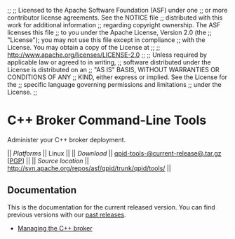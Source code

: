 ;;
;; Licensed to the Apache Software Foundation (ASF) under one
;; or more contributor license agreements.  See the NOTICE file
;; distributed with this work for additional information
;; regarding copyright ownership.  The ASF licenses this file
;; to you under the Apache License, Version 2.0 (the
;; "License"); you may not use this file except in compliance
;; with the License.  You may obtain a copy of the License at
;; 
;;   http://www.apache.org/licenses/LICENSE-2.0
;; 
;; Unless required by applicable law or agreed to in writing,
;; software distributed under the License is distributed on an
;; "AS IS" BASIS, WITHOUT WARRANTIES OR CONDITIONS OF ANY
;; KIND, either express or implied.  See the License for the
;; specific language governing permissions and limitations
;; under the License.
;;

# C++ Broker Command-Line Tools

Administer your C++ broker deployment.

  || *Platforms* || Linux ||
  || *Download* || [qpid-tools-@current-release@.tar.gz](http://www.apache.org/dyn/closer.cgi/qpid/@current-release@/qpid-tools-@current-release@.tar.gz) \[[PGP](http://www.apache.org/dist/qpid/@current-release@/qpid-tools-@current-release@.tar.gz.asc)] ||
  || *Source location* ||  <http://svn.apache.org/repos/asf/qpid/trunk/qpid/tools/> ||

## Documentation

This is the documentation for the current released version.  You can
find previous versions with our
[past releases](@site-url@/releases/index.html#past-releases).

 - [Managing the C++ broker](@current-release-url@/cpp-broker/book/chapter-Managing-CPP-Broker.html#section-Managing-CPP-Broker)
